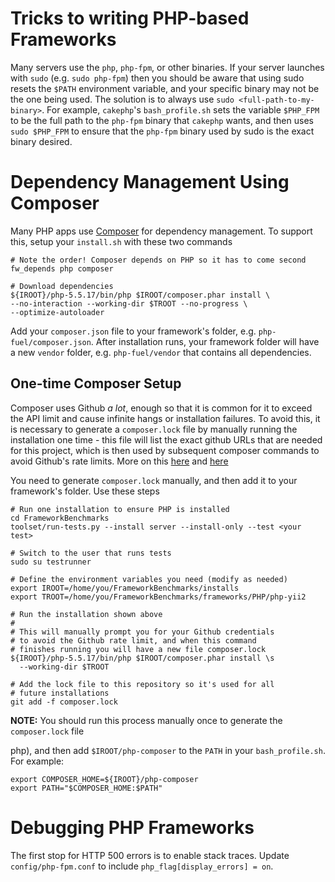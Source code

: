 # Tricks to writing PHP-based Frameworks

Many servers use the `php`, `php-fpm`, or other binaries. If your
server launches with `sudo` (e.g. `sudo php-fpm`) then you should be 
aware that using sudo resets the `$PATH` environment variable, and your 
specific binary may not be the one being used. The solution is to 
always use `sudo <full-path-to-my-binary>`. For example, `cakephp`'s
`bash_profile.sh` sets the variable `$PHP_FPM` to be the full path 
to the `php-fpm` binary that `cakephp` wants, and then uses `sudo $PHP_FPM`
to ensure that the `php-fpm` binary used by sudo is the exact binary 
desired. 

# Dependency Management Using Composer

Many PHP apps use [Composer](https://getcomposer.org/) for dependency management.
To support this, setup your `install.sh` with these two commands

    # Note the order! Composer depends on PHP so it has to come second
    fw_depends php composer 
    
    # Download dependencies
    ${IROOT}/php-5.5.17/bin/php $IROOT/composer.phar install \
    --no-interaction --working-dir $TROOT --no-progress \
    --optimize-autoloader 

Add your `composer.json` file to your framework's folder, e.g. `php-fuel/composer.json`. 
After installation runs, your framework folder will have a new `vendor` folder, 
e.g. `php-fuel/vendor` that contains all dependencies. 

## One-time Composer Setup

Composer uses Github *a lot*, enough so that it is common 
for it to exceed the API limit and cause infinite hangs or 
installation failures. To avoid this, it is necessary to 
generate a `composer.lock` file by manually running the 
installation one time - this file will list the exact 
github URLs that are needed for this project, which is then
used by subsequent composer commands to avoid Github's 
rate limits. More on this [here](https://getcomposer.org/doc/03-cli.md#install) and [here](https://circleci.com/docs/composer-api-rate-limit)

You need to generate `composer.lock` manually, and then add it 
to your framework's folder. Use these steps

    # Run one installation to ensure PHP is installed
    cd FrameworkBenchmarks
    toolset/run-tests.py --install server --install-only --test <your test>
     
    # Switch to the user that runs tests
    sudo su testrunner
    
    # Define the environment variables you need (modify as needed)
    export IROOT=/home/you/FrameworkBenchmarks/installs
    export TROOT=/home/you/FrameworkBenchmarks/frameworks/PHP/php-yii2
    
    # Run the installation shown above
    #
    # This will manually prompt you for your Github credentials 
    # to avoid the Github rate limit, and when this command
    # finishes running you will have a new file composer.lock
    ${IROOT}/php-5.5.17/bin/php $IROOT/composer.phar install \s
      --working-dir $TROOT
    
    # Add the lock file to this repository so it's used for all 
    # future installations
    git add -f composer.lock

**NOTE:** You should run this process manually once to generate the `composer.lock` file



php), and then add `$IROOT/php-composer` to the `PATH` in your `bash_profile.sh`. 
For example: 

    export COMPOSER_HOME=${IROOT}/php-composer
    export PATH="$COMPOSER_HOME:$PATH"


# Debugging PHP Frameworks

The first stop for HTTP 500 errors is to enable stack 
traces. Update `config/php-fpm.conf` to 
include `php_flag[display_errors] = on`. 
